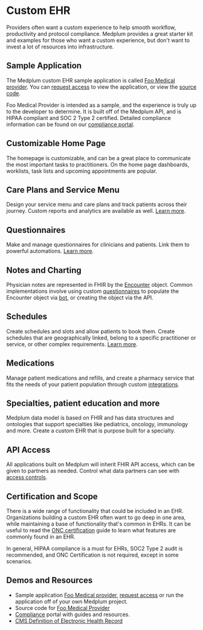 # Custom EHR

Providers often want a custom experience to help smooth workflow, productivity and protocol compliance. Medplum provides a great starter kit and examples for those who want a custom experience, but don't want to invest a lot of resources into infrastructure.

## Sample Application

The Medplum custom EHR sample application is called [Foo Medical provider](https://provider.foomedical.com/). You can [request access](https://questionnaires.gle/c41NddaDroCU88yt7) to view the application, or view the [source code](https://github.com/medplum/foomedical-provider).

Foo Medical Provider is intended as a sample, and the experience is truly up to the developer to determine. It is built off of the Medplum API, and is HIPAA compliant and SOC 2 Type 2 certified. Detailed compliance information can be found on our [compliance portal](../docs/compliance).

## Customizable Home Page

The homepage is customizable, and can be a great place to communicate the most important tasks to practitioners. On the home page dashboards, worklists, task lists and upcoming appointments are popular.

## Care Plans and Service Menu

Design your service menu and care plans and track patients across their journey. Custom reports and analytics are available as well. [Learn more](../products/careplans).

## Questionnaires

Make and manage questionnaires for clinicians and patients. Link them to powerful automations. [Learn more](../products/questionnaires).

## Notes and Charting

Physician notes are represented in FHIR by the [Encounter](/docs/api/fhir/resources/encounter) object. Common implementations involve using custom [questionnaires](../products/questionnaires) to populate the Encounter object via [bot](/docs/tutorials/bots/bot-for-questionnaire-response), or creating the object via the API.

## Schedules

Create schedules and slots and allow patients to book them. Create schedules that are geographically linked, belong to a specific practitioner or service, or other complex requirements. [Learn more](../products/scheduling).

## Medications

Manage patient medications and refills, and create a pharmacy service that fits the needs of your patient population through custom [integrations](../products/integration).

## Specialties, patient education and more

Medplum data model is based on FHIR and has data structures and ontologies that support specialties like pediatrics, oncology, immunology and more. Create a custom EHR that is purpose built for a specialty.

## API Access

All applications built on Medplum will inherit FHIR API access, which can be given to partners as needed. Control what data partners can see with [access controls](/docs/tutorials/security/access-control).

## Certification and Scope

There is a wide range of functionality that could be included in an EHR. Organizations building a custom EHR often want to go deep in one area, while maintaining a base of functionality that's common in EHRs. It can be useful to read the [ONC certification](https://www.medplum.com/docs/compliance/onc) guide to learn what features are commonly found in an EHR.

In general, HIPAA compliance is a must for EHRs, SOC2 Type 2 audit is recommended, and ONC Certification is not required, except in some scenarios.

## Demos and Resources

- Sample application [Foo Medical provider](https://provider.foomedical.com/), [request access](https://questionnaires.gle/c41NddaDroCU88yt7) or run the application off of your own Medplum project.
- Source code for [Foo Medical Provider](https://github.com/medplum/foomedical-provider)
- [Compliance](https://www.medplum.com/docs/compliance) portal with guides and resources.
- [CMS Definition of Electronic Health Record](https://www.cms.gov/Medicare/E-Health/EHealthRecords)
